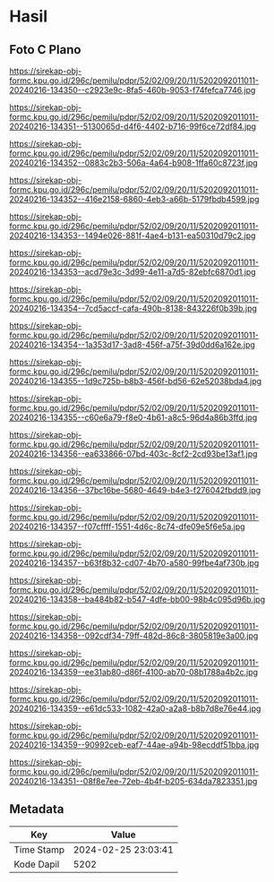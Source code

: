 # Hasil

## Foto C Plano

https://sirekap-obj-formc.kpu.go.id/296c/pemilu/pdpr/52/02/09/20/11/5202092011011-20240216-134350--c2923e9c-8fa5-460b-9053-f74fefca7746.jpg

https://sirekap-obj-formc.kpu.go.id/296c/pemilu/pdpr/52/02/09/20/11/5202092011011-20240216-134351--5130065d-d4f6-4402-b716-99f6ce72df84.jpg

https://sirekap-obj-formc.kpu.go.id/296c/pemilu/pdpr/52/02/09/20/11/5202092011011-20240216-134352--0883c2b3-506a-4a64-b908-1ffa60c8723f.jpg

https://sirekap-obj-formc.kpu.go.id/296c/pemilu/pdpr/52/02/09/20/11/5202092011011-20240216-134352--416e2158-6860-4eb3-a66b-5179fbdb4599.jpg

https://sirekap-obj-formc.kpu.go.id/296c/pemilu/pdpr/52/02/09/20/11/5202092011011-20240216-134353--1494e026-881f-4ae4-b131-ea50310d79c2.jpg

https://sirekap-obj-formc.kpu.go.id/296c/pemilu/pdpr/52/02/09/20/11/5202092011011-20240216-134353--acd79e3c-3d99-4e11-a7d5-82ebfc6870d1.jpg

https://sirekap-obj-formc.kpu.go.id/296c/pemilu/pdpr/52/02/09/20/11/5202092011011-20240216-134354--7cd5accf-cafa-490b-8138-843226f0b39b.jpg

https://sirekap-obj-formc.kpu.go.id/296c/pemilu/pdpr/52/02/09/20/11/5202092011011-20240216-134354--1a353d17-3ad8-456f-a75f-39d0dd6a162e.jpg

https://sirekap-obj-formc.kpu.go.id/296c/pemilu/pdpr/52/02/09/20/11/5202092011011-20240216-134355--1d9c725b-b8b3-456f-bd56-62e52038bda4.jpg

https://sirekap-obj-formc.kpu.go.id/296c/pemilu/pdpr/52/02/09/20/11/5202092011011-20240216-134355--c60e6a79-f8e0-4b61-a8c5-96d4a86b3ffd.jpg

https://sirekap-obj-formc.kpu.go.id/296c/pemilu/pdpr/52/02/09/20/11/5202092011011-20240216-134356--ea633866-07bd-403c-8cf2-2cd93be13af1.jpg

https://sirekap-obj-formc.kpu.go.id/296c/pemilu/pdpr/52/02/09/20/11/5202092011011-20240216-134356--37bc16be-5680-4649-b4e3-f276042fbdd9.jpg

https://sirekap-obj-formc.kpu.go.id/296c/pemilu/pdpr/52/02/09/20/11/5202092011011-20240216-134357--f07cffff-1551-4d6c-8c74-dfe09e5f6e5a.jpg

https://sirekap-obj-formc.kpu.go.id/296c/pemilu/pdpr/52/02/09/20/11/5202092011011-20240216-134357--b63f8b32-cd07-4b70-a580-99fbe4af730b.jpg

https://sirekap-obj-formc.kpu.go.id/296c/pemilu/pdpr/52/02/09/20/11/5202092011011-20240216-134358--ba484b82-b547-4dfe-bb00-98b4c095d96b.jpg

https://sirekap-obj-formc.kpu.go.id/296c/pemilu/pdpr/52/02/09/20/11/5202092011011-20240216-134358--092cdf34-79ff-482d-86c8-3805819e3a00.jpg

https://sirekap-obj-formc.kpu.go.id/296c/pemilu/pdpr/52/02/09/20/11/5202092011011-20240216-134359--ee31ab80-d86f-4100-ab70-08b1788a4b2c.jpg

https://sirekap-obj-formc.kpu.go.id/296c/pemilu/pdpr/52/02/09/20/11/5202092011011-20240216-134359--e61dc533-1082-42a0-a2a8-b8b7d8e76e44.jpg

https://sirekap-obj-formc.kpu.go.id/296c/pemilu/pdpr/52/02/09/20/11/5202092011011-20240216-134359--90992ceb-eaf7-44ae-a94b-98ecddf51bba.jpg

https://sirekap-obj-formc.kpu.go.id/296c/pemilu/pdpr/52/02/09/20/11/5202092011011-20240216-134351--08f8e7ee-72eb-4b4f-b205-634da7823351.jpg


## Metadata

| Key        | Value               |
| ---------- | ------------------- |
| Time Stamp | 2024-02-25 23:03:41 |
| Kode Dapil | 5202                |



